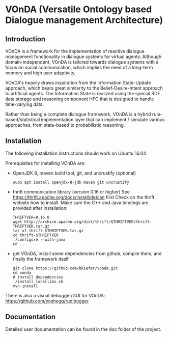 # VOnDA (Versatile Ontology based Dialogue management Architecture)

## Introduction

VOnDA is a framework for the implementation of reactive dialogue management
functionality in dialogue systems for virtual agents. Although
domain-independent, VOnDA is tailored towards dialogue systems with a focus on
social communication, which implies the need of a long-term memory and high
user adaptivity.

VOnDA's heavily draws inspiration from the Information State-Update approach,
which bears great similarity to the Belief-Desire-Intent approach to artificial
agents. The Information State is realized using the special RDF data storage
and reasoning component HFC that is designed to handle time-varying data.

Rather than being a complete dialogue framework, VOnDA is a hybrid
rule-based/statistical implementation layer that can implement / simulate
various approaches, from state-based to probabilistic reasoning.

## Installation

The following installation instructions should work on Ubuntu 16.04

Prerequisites for installing VOnDA are:
- OpenJDK 8, maven build tool, git, and uncrustify (optional)
  ```
  sudo apt install openjdk-8-jdk maven git uncrustify
  ```

- thrift communication library (version 0.16 or higher)
  See https://thrift.apache.org/docs/install/debian first
  Check on the thrift website how to install. Make sure the C++ and Java
  bindings are provided after installation:

  ```
  THRIFTVER=0.16.0
  wget http://archive.apache.org/dist/thrift/$THRIFTVER/thrift-THRIFTVER.tar.gz
  tar xf thrift-$THRIFTVER.tar.gz
  cd thrift-$THRIFTVER
  ./configure --with-java
  cd ..
  ```

- get VOnDA, install some dependencies from github, compile them, and finally
  the framework itself
  ```
  git clone https://github.com/bkiefer/vonda.git
  cd vonda
  # install dependencies
  ./install_locallibs.sh
  mvn install
  ```


There is also a visual debugger/GUI for VOnDA: https://github.com/yoshegg/rudibugger

## Documentation

Detailed user documentation can be found in the doc folder of the project.
